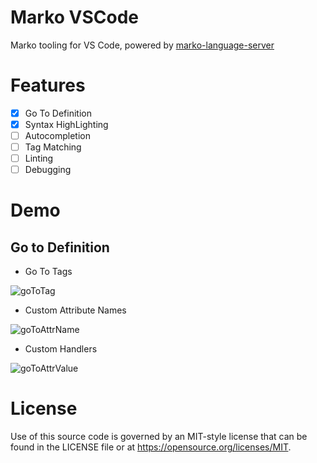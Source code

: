 Marko VSCode
======================

Marko tooling for VS Code, powered by [marko-language-server](../../tree/master/server)

# Features
- [X] Go To Definition
- [X] Syntax HighLighting
- [ ] Autocompletion
- [ ] Tag Matching
- [ ] Linting
- [ ] Debugging

# Demo
## Go to Definition
- Go To Tags

![goToTag](https://github.com/marko-js/marko-language-server/blob/master/clients/vscode/img/goToTag.gif)

- Custom Attribute Names

![goToAttrName](https://github.com/marko-js/marko-language-server/blob/master/clients/vscode/img/goToAttrName.gif)

- Custom Handlers

![goToAttrValue](https://github.com/marko-js/marko-language-server/blob/master/clients/vscode/img/goToAttrValue.gif)

# License

Use of this source code is governed by an MIT-style license that can be found in
the LICENSE file or at https://opensource.org/licenses/MIT.
 
